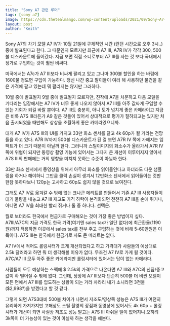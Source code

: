 ```yaml
---
title: "Sony A7 관련 루머"
tags: [sony a7]
image: https://cdn.thetealmango.com/wp-content/uploads/2021/09/Sony-A7-lV.jpg
layout: post
author: "Keith"
---
```


Sony A7의 차기 모델 A7 IV가 10월 21일에 구체적인 시간 (런던 시간으로 오후 3시..) 중에 발표된다고 한다. 그 때문인지 모르지만 최근에 A7 III, A7R IV가 각각 300, 500불 디스카운트에 들어갔다. 지금 보면 직접 소니로부터 A7 III를 사는 것 보다 국내에서 정가로 구입하는 것이 훨씬 비싸다.

미국에서는 A7c가 A7 III보다 비싸게 팔리고 있고 그나마 300불 할인을 하는 바람에 1600불 정도면 구입이 가능하다. 정신 나간 중고 팔이들이 여러 해 사용하던 물건을 같은 가격에 팔고 있는데 뭐 팔리지는 않지만 그러하다.

10월 중에 발표될지 9월 중에 발표될지 모르지만, 진작에 A7을 처분하고 다음 모델을 기다리는 입장에서는 A7 IV가 너무 좋게 나오지 않아서 A7 III를 아주 값싸게 구입할 수 있는 기회가 되길 바랄 뿐이다. A7 III도 충분히, 아니 도가 넘치게 좋은 카메라이고 지금은 비록 A7S III라든가 A9 같은 것들이 있어서 상대적으로 평가가 절하되고는 있지만 처음 출시되었을 때만해도 상상을 초월하게 좋은 카메라였으니까.

대개 A7 IV가 A7S III의 UI를 가지고 33만 화소 센서를 달고 4k 60p가 될 거라는 전망들을 하고 있다. A7R IV까지 500불 디스카운트가 된 걸 보면 A7R IV 쪽에 가해지는 임팩트가 더 크기 때문이 아닐까 한다. 그러니까 스틸이미지의 화소수가 올라가서 A7R IV쪽에 위협이 되지만 동영상 촬영 기능에 있어서는 그다지 큰 개선이 이루어지지 않아서 A7S III의 판매에는 거의 영향을 미치지 못하는 수준이 아닐까 한다.

33만 화소 센서에서 동영상을 위해서 아무리 화소를 읽어들인다고 하더라도 다운 샘플링을 하거나 해야하니 그만큼 클럭 손실이 생겨서 12만화소 센서에서 읽어들이는 것만 한참 못하다보니 120p는 고사하고 60p도 쉽지 않을 것으로 보여진다. 

그래도 A7 IV로 옮겨갈 수 밖에 없는 크나큰 메리트를 만들어서 기존 A7 III 사용자들이 대거 물량을 내놓고 A7 III 재고도 가격 하락이 본격화되면 천천히 A7 III을 손에 쥐거나, 아니면 A7 IV을 최대한 빨리 쥐거나 둘 중 하나다. 선택은.

뭘로 보더라도 한국에서 현금가로 구매해오는 것이 가장 좋은 방법이지 싶다. A7III/A7C의 지금 가격도 한국 가격(여기엔 sales tax가 일단 없다)에 최근환율(1190원)까지 적용하면 이곳에서 sales tax를 전부 주고 구입하는 것에 비해 5-60만원은 이득이다. A7S III는 한국에서 현금가로 사도 큰 메리트는 없다.

A7 IV에서 적어도 롤링셔터가 크게 개선되었다고 하고 가격대가 사람들의 예상대로 2.5k 달러라고 하면 뭐 더 생각해볼 이유가 없다. 무조건 A7 IV로 가게 될 것이다. A7C/A7 III 모두 아주 좋은 카메라지만 롤링셔터에 있어서는 답이 없는 카메라다. 

사람들이 모두 예상하는 스펙에 $ 2.5k의 가격으로 나온다면 A7 III와 A7C의 신품/중고값이 확 떨어질 수 밖에 없다. 그런데, 당장에 A7 III보다 단순히 500불 더 비싼 모델이 모든 면에서 A7 III를 압도하는 상황이 되는 거라 차라리 내가 소니라면 3천불($2,998?)을 받겠다고 할 것 같다. 

그렇게 되면 A7S3대비 500불 차이가 나면서 저조도/영상쪽 성능은 A7S III가 여전히 유리하게 가져가지만 고해상도 스틸 촬영의 장점과 동영상에 있어서도 4k 60p + 롤링 셔터가 개선이 되면 사실상 저조도 성능 말고는 A7S III 아쉬울 일이 없어지니 오히려 3k쪽이 더 가능성이 있는 것이 아닐까 하는 생각을 해본다. 
